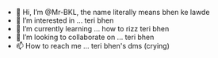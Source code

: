 - 👋 Hi, I’m @Mr-BKL, the name literally means bhen ke lawde
- 👀 I’m interested in ... teri bhen
- 🌱 I’m currently learning ... how to rizz teri bhen
- 💞️ I’m looking to collaborate on ... teri bhen
- 📫 How to reach me ... teri bhen's dms (crying)

<!---
Mr-BKL/Mr-BKL is a ✨ special ✨ repository because its `README.md` (this file) appears on your GitHub profile.
You can click the Preview link to take a look at your changes.
--->
